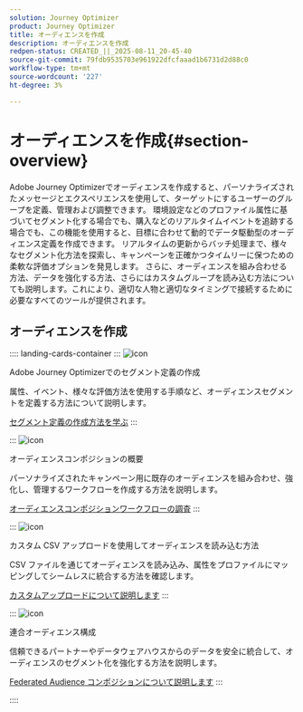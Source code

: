 ```yaml
---
solution: Journey Optimizer
product: Journey Optimizer
title: オーディエンスを作成
description: オーディエンスを作成
redpen-status: CREATED_||_2025-08-11_20-45-40
source-git-commit: 79fdb9535703e961922dfcfaaad1b6731d2d88c0
workflow-type: tm+mt
source-wordcount: '227'
ht-degree: 3%

---
```



# オーディエンスを作成{#section-overview}

Adobe Journey Optimizerでオーディエンスを作成すると、パーソナライズされたメッセージとエクスペリエンスを使用して、ターゲットにするユーザーのグループを定義、管理および調整できます。 環境設定などのプロファイル属性に基づいてセグメント化する場合でも、購入などのリアルタイムイベントを追跡する場合でも、この機能を使用すると、目標に合わせて動的でデータ駆動型のオーディエンス定義を作成できます。 リアルタイムの更新からバッチ処理まで、様々なセグメント化方法を探索し、キャンペーンを正確かつタイムリーに保つための柔軟な評価オプションを発見します。 さらに、オーディエンスを組み合わせる方法、データを強化する方法、さらにはカスタムグループを読み込む方法についても説明します。これにより、適切な人物と適切なタイミングで接続するために必要なすべてのツールが提供されます。

## オーディエンスを作成

:::: landing-cards-container
:::
![icon](https://cdn.experienceleague.adobe.com/icons/list-check.svg?lang=ja)

Adobe Journey Optimizerでのセグメント定義の作成

属性、イベント、様々な評価方法を使用する手順など、オーディエンスセグメントを定義する方法について説明します。

[セグメント定義の作成方法を学ぶ](../using/audience/creating-a-segment-definition.md)
:::

:::
![icon](https://cdn.experienceleague.adobe.com/icons/puzzle-piece.svg?lang=ja)

オーディエンスコンポジションの概要

パーソナライズされたキャンペーン用に既存のオーディエンスを組み合わせ、強化し、管理するワークフローを作成する方法を説明します。

[オーディエンスコンポジションワークフローの調査](../using/audience/get-started-audience-orchestration.md)
:::

:::
![icon](https://cdn.experienceleague.adobe.com/icons/file-upload.svg?lang=ja)

カスタム CSV アップロードを使用してオーディエンスを読み込む方法

CSV ファイルを通じてオーディエンスを読み込み、属性をプロファイルにマッピングしてシームレスに統合する方法を確認します。

[カスタムアップロードについて説明します](../using/audience/custom-upload.md)
:::

:::
![icon](https://cdn.experienceleague.adobe.com/icons/shield-halved.svg?lang=ja)

連合オーディエンス構成

信頼できるパートナーやデータウェアハウスからのデータを安全に統合して、オーディエンスのセグメント化を強化する方法を説明します。

[Federated Audience コンポジションについて説明します](../using/audience/federated-audience-composition.md)
:::

::::
